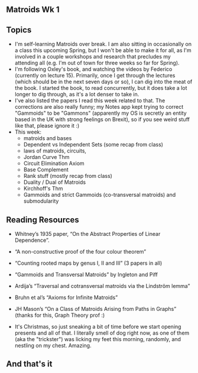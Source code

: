 ## Matroids Wk 1

## Topics
- I'm self-learning Matroids over break. I am also sitting in occasionally on a class this upcoming Spring, but I won't be able to make it
for all, as I'm involved in a couple workshops and research that precludes my attending all (e.g. I'm out of town for three weeks so far
for Spring). 
- I'm following Oxley's book, and watching the videos by Federico (currently on lecture 15). Primarily, once I get through the lectures
(which should be in the next seven days or so), I can dig into the meat of the book. I started the book, to read concurrently, but it 
does take a lot longer to dig through, as it's a lot denser to take in.
- I've also listed the papers I read this week related to that. The corrections are also really funny; my Notes app kept trying to correct
"Gammoids" to be "Gammons" (apparently my OS is secretly an entity based in the UK with strong feelings on Brexit), so if you see weird stuff like that, please ignore it :)
- This week:
  - matroids and bases
  - Dependent vs Independent Sets (some recap from class)
  - laws of matroids, circuits, 
  - Jordan Curve Thm
  - Circuit Elimination Axiom
  - Base Complement
  - Rank stuff (mostly recap from class)
  - Duality / Dual of Matroids
  - Kirchhoff's Thm
  - Gammoids and strict Gammoids (co-transversal matroids) and submodularity

## Reading Resources
- Whitney’s 1935 paper, “On the Abstract Properties of Linear Dependence”.
- “A non-constructive proof of the four colour theorem”
- “Counting rooted maps by genus I, II and III” (3 papers in all)
- “Gammoids and Transversal Matroids” by Ingleton and Piff 
- Ardija’s “Traversal and cotransversal matroids via the Lindström lemma”
- Bruhn et al’s “Axioms for Infinite Matroids”
- JH Mason’s “On a Class of Matroids Arising from Paths in Graphs” (thanks for this, Graph Theory prof :)

- It's Christmas, so just sneaking a bit of time before we start opening presents and all of that. I literally smell of dog right now, as one of them
(aka the "trickster") was licking my feet this morning, randomly, and nestling on my chest. Amazing.

## And that's it
